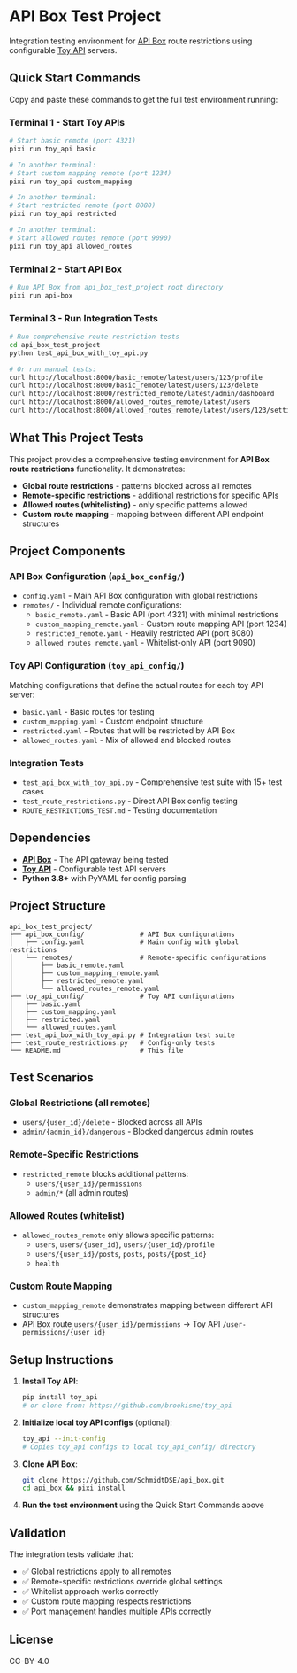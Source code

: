# API Box Test Project

Integration testing environment for [API Box](https://github.com/SchmidtDSE/api_box) route restrictions using configurable [Toy API](https://github.com/brookisme/toy_api) servers.

## Quick Start Commands

Copy and paste these commands to get the full test environment running:

### Terminal 1 - Start Toy APIs
```bash
# Start basic remote (port 4321)
pixi run toy_api basic

# In another terminal:
# Start custom mapping remote (port 1234)
pixi run toy_api custom_mapping

# In another terminal:
# Start restricted remote (port 8080)
pixi run toy_api restricted

# In another terminal:
# Start allowed routes remote (port 9090)
pixi run toy_api allowed_routes
```

### Terminal 2 - Start API Box
```bash
# Run API Box from api_box_test_project root directory
pixi run api-box
```

### Terminal 3 - Run Integration Tests
```bash
# Run comprehensive route restriction tests
cd api_box_test_project
python test_api_box_with_toy_api.py

# Or run manual tests:
curl http://localhost:8000/basic_remote/latest/users/123/profile        # Should work
curl http://localhost:8000/basic_remote/latest/users/123/delete         # Should be blocked
curl http://localhost:8000/restricted_remote/latest/admin/dashboard     # Should be blocked
curl http://localhost:8000/allowed_routes_remote/latest/users           # Should work
curl http://localhost:8000/allowed_routes_remote/latest/users/123/settings  # Should be blocked
```

## What This Project Tests

This project provides a comprehensive testing environment for **API Box route restrictions** functionality. It demonstrates:

- **Global route restrictions** - patterns blocked across all remotes
- **Remote-specific restrictions** - additional restrictions for specific APIs
- **Allowed routes (whitelisting)** - only specific patterns allowed
- **Custom route mapping** - mapping between different API endpoint structures

## Project Components

### API Box Configuration (`api_box_config/`)
- `config.yaml` - Main API Box configuration with global restrictions
- `remotes/` - Individual remote configurations:
  - `basic_remote.yaml` - Basic API (port 4321) with minimal restrictions
  - `custom_mapping_remote.yaml` - Custom route mapping API (port 1234)
  - `restricted_remote.yaml` - Heavily restricted API (port 8080)
  - `allowed_routes_remote.yaml` - Whitelist-only API (port 9090)

### Toy API Configuration (`toy_api_config/`)
Matching configurations that define the actual routes for each toy API server:
- `basic.yaml` - Basic routes for testing
- `custom_mapping.yaml` - Custom endpoint structure
- `restricted.yaml` - Routes that will be restricted by API Box
- `allowed_routes.yaml` - Mix of allowed and blocked routes

### Integration Tests
- `test_api_box_with_toy_api.py` - Comprehensive test suite with 15+ test cases
- `test_route_restrictions.py` - Direct API Box config testing
- `ROUTE_RESTRICTIONS_TEST.md` - Testing documentation

## Dependencies

- **[API Box](https://github.com/SchmidtDSE/api_box)** - The API gateway being tested
- **[Toy API](https://github.com/brookisme/toy_api)** - Configurable test API servers
- **Python 3.8+** with PyYAML for config parsing

## Project Structure

```
api_box_test_project/
├── api_box_config/              # API Box configurations
│   ├── config.yaml              # Main config with global restrictions
│   └── remotes/                 # Remote-specific configurations
│       ├── basic_remote.yaml
│       ├── custom_mapping_remote.yaml
│       ├── restricted_remote.yaml
│       └── allowed_routes_remote.yaml
├── toy_api_config/              # Toy API configurations
│   ├── basic.yaml
│   ├── custom_mapping.yaml
│   ├── restricted.yaml
│   └── allowed_routes.yaml
├── test_api_box_with_toy_api.py # Integration test suite
├── test_route_restrictions.py   # Config-only tests
└── README.md                    # This file
```

## Test Scenarios

### Global Restrictions (all remotes)
- `users/{user_id}/delete` - Blocked across all APIs
- `admin/{admin_id}/dangerous` - Blocked dangerous admin routes

### Remote-Specific Restrictions
- `restricted_remote` blocks additional patterns:
  - `users/{user_id}/permissions`
  - `admin/*` (all admin routes)

### Allowed Routes (whitelist)
- `allowed_routes_remote` only allows specific patterns:
  - `users`, `users/{user_id}`, `users/{user_id}/profile`
  - `users/{user_id}/posts`, `posts`, `posts/{post_id}`
  - `health`

### Custom Route Mapping
- `custom_mapping_remote` demonstrates mapping between different API structures
- API Box route `users/{user_id}/permissions` → Toy API `/user-permissions/{user_id}`

## Setup Instructions

1. **Install Toy API**:
   ```bash
   pip install toy_api
   # or clone from: https://github.com/brookisme/toy_api
   ```

2. **Initialize local toy API configs** (optional):
   ```bash
   toy_api --init-config
   # Copies toy_api configs to local toy_api_config/ directory
   ```

3. **Clone API Box**:
   ```bash
   git clone https://github.com/SchmidtDSE/api_box.git
   cd api_box && pixi install
   ```

4. **Run the test environment** using the Quick Start Commands above

## Validation

The integration tests validate that:
- ✅ Global restrictions apply to all remotes
- ✅ Remote-specific restrictions override global settings
- ✅ Whitelist approach works correctly
- ✅ Custom route mapping respects restrictions
- ✅ Port management handles multiple APIs correctly

## License

CC-BY-4.0